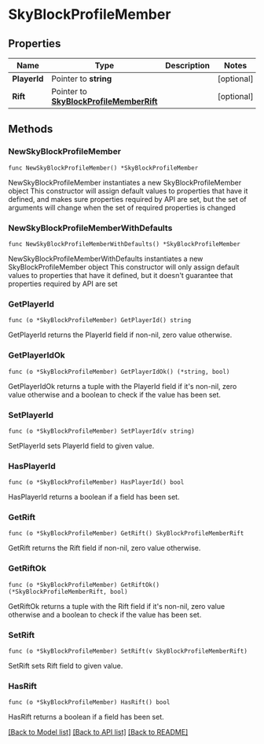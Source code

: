 # SkyBlockProfileMember

## Properties

Name | Type | Description | Notes
------------ | ------------- | ------------- | -------------
**PlayerId** | Pointer to **string** |  | [optional] 
**Rift** | Pointer to [**SkyBlockProfileMemberRift**](SkyBlockProfileMemberRift.md) |  | [optional] 

## Methods

### NewSkyBlockProfileMember

`func NewSkyBlockProfileMember() *SkyBlockProfileMember`

NewSkyBlockProfileMember instantiates a new SkyBlockProfileMember object
This constructor will assign default values to properties that have it defined,
and makes sure properties required by API are set, but the set of arguments
will change when the set of required properties is changed

### NewSkyBlockProfileMemberWithDefaults

`func NewSkyBlockProfileMemberWithDefaults() *SkyBlockProfileMember`

NewSkyBlockProfileMemberWithDefaults instantiates a new SkyBlockProfileMember object
This constructor will only assign default values to properties that have it defined,
but it doesn't guarantee that properties required by API are set

### GetPlayerId

`func (o *SkyBlockProfileMember) GetPlayerId() string`

GetPlayerId returns the PlayerId field if non-nil, zero value otherwise.

### GetPlayerIdOk

`func (o *SkyBlockProfileMember) GetPlayerIdOk() (*string, bool)`

GetPlayerIdOk returns a tuple with the PlayerId field if it's non-nil, zero value otherwise
and a boolean to check if the value has been set.

### SetPlayerId

`func (o *SkyBlockProfileMember) SetPlayerId(v string)`

SetPlayerId sets PlayerId field to given value.

### HasPlayerId

`func (o *SkyBlockProfileMember) HasPlayerId() bool`

HasPlayerId returns a boolean if a field has been set.

### GetRift

`func (o *SkyBlockProfileMember) GetRift() SkyBlockProfileMemberRift`

GetRift returns the Rift field if non-nil, zero value otherwise.

### GetRiftOk

`func (o *SkyBlockProfileMember) GetRiftOk() (*SkyBlockProfileMemberRift, bool)`

GetRiftOk returns a tuple with the Rift field if it's non-nil, zero value otherwise
and a boolean to check if the value has been set.

### SetRift

`func (o *SkyBlockProfileMember) SetRift(v SkyBlockProfileMemberRift)`

SetRift sets Rift field to given value.

### HasRift

`func (o *SkyBlockProfileMember) HasRift() bool`

HasRift returns a boolean if a field has been set.


[[Back to Model list]](../README.md#documentation-for-models) [[Back to API list]](../README.md#documentation-for-api-endpoints) [[Back to README]](../README.md)


